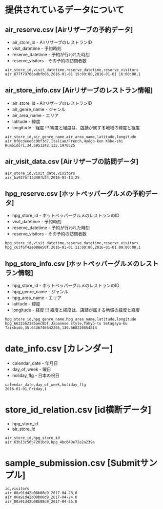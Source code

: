 # 提供されているデータについて
## air_reserve.csv [Airリザーブの予約データ]
- air_store_id - AirリザーブのレストランID
- visit_datetime - 予約時刻
- reserve_datetime - 予約が行われた時刻
- reserve_visitors - その予約の訪問者数
```
air_store_id,visit_datetime,reserve_datetime,reserve_visitors
air_877f79706adbfb06,2016-01-01 19:00:00,2016-01-01 16:00:00,1
```

## air_store_info.csv [Airリザーブのレストラン情報]
- air_store_id - AirリザーブのレストランID
- air_genre_name - ジャンル
- air_area_name - エリア
- latitude - 緯度
- longitude - 経度
!!! 緯度と経度は、店舗が属する地域の緯度と経度
```
air_store_id,air_genre_name,air_area_name,latitude,longitude
air_0f0cdeee6c9bf3d7,Italian/French,Hyōgo-ken Kōbe-shi Kumoidōri,34.6951242,135.1978525
```

## air_visit_data.csv [Airリザーブの訪問データ]
```
air_store_id,visit_date,visitors
air_ba937bf13d40fb24,2016-01-13,25
```

## hpg_reserve.csv [ホットペッパーグルメの予約データ]
- hpg_store_id - ホットペッパーグルメのレストランのID
- visit_datetime - 予約時刻
- reserve_datetime - 予約が行われた時刻
- reserve_visitors - その予約の訪問者数
```
hpg_store_id,visit_datetime,reserve_datetime,reserve_visitors
hpg_c63f6f42e088e50f,2016-01-01 11:00:00,2016-01-01 09:00:00,1
```

## hpg_store_info.csv [ホットペッパーグルメのレストラン情報]
- hpg_store_id - ホットペッパーグルメのレストランのID
- hpg_genre_name - ジャンル
- hpg_area_name - エリア
- latitude - 緯度
- longitude - 経度
!!! 緯度と経度は、店舗が属する地域の緯度と経度
```
hpg_store_id,hpg_genre_name,hpg_area_name,latitude,longitude
hpg_6622b62385aec8bf,Japanese style,Tōkyō-to Setagaya-ku Taishidō,35.6436746642265,139.668220854814
```

# date_info.csv [カレンダー]
- calendar_date - 年月日
- day_of_week - 曜日
- holiday_flg - 日本の祝日
```
calendar_date,day_of_week,holiday_flg
2016-01-01,Friday,1
```

# store_id_relation.csv [id横断データ]
- hpg_store_id
- air_store_id
```
air_store_id,hpg_store_id
air_63b13c56b7201bd9,hpg_4bc649e72e2a239a
```

# sample_submission.csv [Submitサンプル]
```
id,visitors
air_00a91d42b08b08d9_2017-04-23,0
air_00a91d42b08b08d9_2017-04-24,0
air_00a91d42b08b08d9_2017-04-25,0
```
